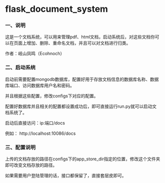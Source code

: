 # flask_document_system

### 一、说明

这是一个文档系统，可以用来管理pdf、html文档，启动系统后，对这些文档你可以在页面上增加、删除、重命名文档，并且可以对文档进行归类。

作者：岐山凤鸣（Ecohnoch）

### 二、启动系统

启动前需要配置mongodb数据库，配置好用于存放文档信息的数据库名称、数据库端口、访问数据库用户名和密码。

并且根据这些配置，修改configs下对应的配置。

配置好数据库并且相关的配置都设置成功后，即可直接运行run.py就可以启动文档系统了。

启动后直接访问：ip:端口/docs

例如： http://localhost:10086/docs

### 三、配置说明

上传的文档存放的路径在configs下的app_store_dir指定的位置，修改这个文件夹即可改变文档存放的路径。

如果需要用户登陆管理的话，接口都保留了，直接套层皮即可。